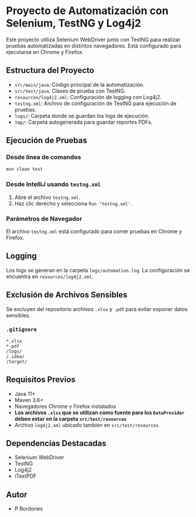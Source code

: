 # Proyecto de Automatización con Selenium, TestNG y Log4j2

Este proyecto utiliza Selenium WebDriver junto con TestNG para realizar pruebas automatizadas en distintos navegadores. Está configurado para ejecutarse en Chrome y Firefox.

## Estructura del Proyecto

- `src/main/java`: Código principal de la automatización.
- `src/test/java`: Clases de prueba con TestNG.
- `resources/log4j2.xml`: Configuración de logging con Log4j2.
- `testng.xml`: Archivo de configuración de TestNG para ejecución de pruebas.
- `logs/`: Carpeta donde se guardan los logs de ejecución.
- `tmp/`: Carpeta autogenerada para guardar reportes PDFs.

## Ejecución de Pruebas

### Desde línea de comandos

```bash
mvn clean test
```

### Desde IntelliJ usando `testng.xml`

1. Abre el archivo `testng.xml`.
2. Haz clic derecho y selecciona `Run 'testng.xml'`.

### Parámetros de Navegador

El archivo `testng.xml` está configurado para correr pruebas en Chrome y Firefox.

## Logging

Los logs se generan en la carpeta `logs/automation.log`. La configuración se encuentra en `resources/log4j2.xml`.

## Exclusión de Archivos Sensibles

Se excluyen del repositorio archivos `.xlsx` y `.pdf` para evitar exponer datos sensibles.

### `.gitignore`

```gitignore
*.xlsx
*.pdf
/logs/
/.idea/
/target/
```

## Requisitos Previos

- Java 11+
- Maven 3.6+
- Navegadores Chrome y Firefox instalados
- **Los archivos `.xlsx` que se utilizan como fuente para los `DataProvider` deben estar en la carpeta `src/test/resources`**
- Archivo `log4j2.xml` ubicado también en `src/test/resources`

## Dependencias Destacadas

- Selenium WebDriver
- TestNG
- Log4j2
- iTextPDF

## Autor

- P Bordones
